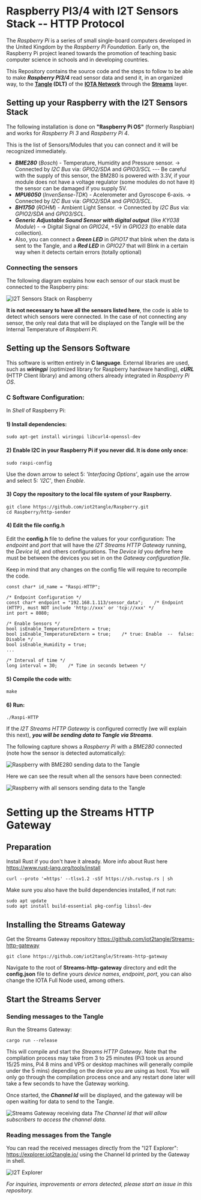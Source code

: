 # Raspberry PI3/4 with I2T Sensors Stack  --  HTTP Protocol

The *Raspberry Pi* is a series of small single-board computers developed in the United Kingdom by the *Raspberry Pi Foundation*. Early on, the Raspberry Pi project leaned towards the promotion of teaching basic computer science in schools and in developing countries.

This Repository contains the source code and the steps to follow to be able to make ***Raspberry PI3/4*** read sensor data and send it, in an organized way, to the **[Tangle](https://www.youtube.com/watch?v=ESF8UZM70wU) (DLT)** of the **[IOTA Network](https://www.iota.org/)** through the **[Streams](https://www.iota.org/solutions/streams)** layer.

## Setting up your Raspberry with the I2T Sensors Stack

The following installation is done on **"Raspberry Pi OS"** (formerly Raspbian) and works for *Raspberry Pi 3* and *Raspberry Pi 4*.

This is the list of Sensors/Modules that you can connect and it will be recognized immediately.
- ***BME280*** (*Bosch*) - Temperature, Humidity and Pressure sensor. -> Connected by *I2C Bus* via: *GPIO2/SDA* and *GPIO3/SCL* --- Be careful with the supply of this sensor, the BM280 is powered with 3.3V, if your module does not have a voltage regulator (some modules do not have it) the sensor can be damaged if you supply 5V.
- ***MPU6050*** (*InvenSense-TDK*) - Acelerometer and Gyroscope 6-axis. -> Connected by *I2C Bus* via: *GPIO2/SDA* and *GPIO3/SCL*.
- ***BH1750*** (*ROHM*) - Ambient Light Sensor. -> Connected by *I2C Bus* via: *GPIO2/SDA* and *GPIO3/SCL*.
- ***Generic Adjustable Sound Sensor with digital output*** (like *KY038 Module*) - -> Digital Signal on *GPIO24*, +5V in *GPIO23* (to enable data collection).
- Also, you can connect a ***Green LED*** in *GPIO17* that blink when the data is sent to the Tangle, and a ***Red LED*** in *GPIO27* that will Blink in a certain way when it detects certain errors (totally optional)

### Connecting the sensors

The following diagram explains how each sensor of our stack must be connected to the Raspberry pins:

![I2T Sensors Stack on Raspberry](https://iot2tangle.io/assets/screenshots/Hardware_connections_Raspi-01.png)

**It is not necessary to have all the sensors listed here**, the code is able to detect which sensors were connected. In the case of not connecting any sensor, the only real data that will be displayed on the Tangle will be the Internal Temperature of *Raspberri Pi*.


## Setting up the Sensors Software

This software is written entirely in **C language**. External libraries are used, such as ***wiringpi*** (optimized library for Raspberry hardware handling), ***cURL*** (HTTP Client library) and among others already integrated in *Raspberry Pi OS*.


### C Software Configuration:
In *Shell* of Raspberry Pi:

#### 1) Install dependencies:
```
sudo apt-get install wiringpi libcurl4-openssl-dev
```
#### 2) Enable I2C in your Raspberry Pi if you never did. It is done only once:
```
sudo raspi-config
```
Use the down arrow to select 5: *'Interfacing Options'*, again use the arrow and select 5: *'I2C'*, then *Enable*.

#### 3) Copy the repository to the local file system of your Raspberry.
```
git clone https://github.com/iot2tangle/Raspberry.git
cd Raspberry/http-sender
```
#### 4) Edit the file config.h

Edit the **config.h** file to define the values for your configuration: The *endpoint* and *port* that will have the *I2T Streams HTTP Gateway* running, the *Device Id*, and others configurations. The *Device Id* you define here must be between the devices you set in on the *Gateway configuration file*. 

Keep in mind that any changes on the config file will require to recompile the code.

```
const char* id_name = "Raspi-HTTP";

/* Endpoint Configuration */
const char* endpoint = "192.168.1.113/sensor_data";    /* Endpoint (HTTP), must NOT include 'http://xxx' or 'tcp://xxx' */
int port = 8080;

/* Enable Sensors */
bool isEnable_TemperatureIntern = true;
bool isEnable_TemperatureExtern = true;	   /* true: Enable  --  false: Disable */
bool isEnable_Humidity = true;
...

/* Interval of time */
long interval = 30;    /* Time in seconds between */
```

#### 5) Compile the code with:
```
make
```
#### 6) Run:
```
./Raspi-HTTP
```


If the *I2T Streams HTTP Gateway* is configured correctly (we will explain this next), ***you will be sending data to Tangle via Streams***. 

The following capture shows a *Raspberry Pi* with a *BME280* connected (note how the sensor is detected automatically):

![Raspberry with BME280 sending data to the Tangle](https://i.postimg.cc/cH6TWpXP/Screenshot-from-2020-10-16-11-33-05.png)

Here we can see the result when all the sensors have been connected:

![Raspberry with all sensors sending data to the Tangle](https://i.postimg.cc/XvsxTjcw/Screenshot-from-2020-10-16-11-34-46.png)
	
# Setting up the Streams HTTP Gateway

## Preparation

Install Rust if you don't have it already. More info about Rust here https://www.rust-lang.org/tools/install

```
curl --proto '=https' --tlsv1.2 -sSf https://sh.rustup.rs | sh
```

Make sure you also have the build dependencies installed, if not run:  

```
sudo apt update
sudo apt install build-essential pkg-config libssl-dev
```

## Installing the Streams Gateway
Get the Streams Gateway repository
https://github.com/iot2tangle/Streams-http-gateway

```
git clone https://github.com/iot2tangle/Streams-http-gateway
```

Navigate to the root of **Streams-http-gateway** directory and edit the **config.json** file to define yours *device names*, *endpoint*, *port*, you can also change the IOTA Full Node used, among others.

## Start the Streams Server

### Sending messages to the Tangle

Run the Streams Gateway:

```
cargo run --release  
```

This will compile and start the *Streams HTTP Gateway*. Note that the compilation process may take from 3 to 25 minutes (Pi3 took us around 15/25 mins, Pi4 8 mins and VPS or desktop machines will generally compile under the 5 mins) depending on the device you are using as host.
You will only go through the compilation process once and any restart done later will take a few seconds to have the Gateway working.

Once started, the ***Channel Id*** will be displayed, and the gateway will be open waiting for data to send to the Tangle.

![Streams Gateway receiving data](https://i.postimg.cc/zfz0tbWz/Screenshot-from-2020-10-16-11-44-59.png)
*The Channel Id that will allow subscribers to access the channel data.*

### Reading messages from the Tangle

You can read the received messages directly from the "I2T Explorer": https://explorer.iot2tangle.io/ using the Channel Id printed by the Gateway in shell.

![I2T Explorer](https://i.postimg.cc/wTNf7dgp/Screenshot-from-2020-10-16-11-46-16.png)


*For inquiries, improvements or errors detected, please start an issue in this repository.*
